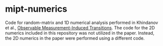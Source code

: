 # mipt-numerics
Code for random-matrix and 1D numerical analysis performed in Khindanov et al., [Observable Measurement-Induced Transitions](https://arxiv.org/pdf/2410.09353).
The code for the 2D numerics included in this repository was not utilized in the paper. Instead, the 2D numerics in the paper were performed using a different code.
